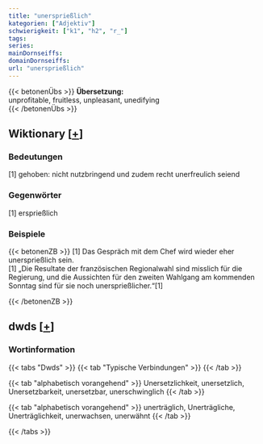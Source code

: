 ```yaml
---
title: "unersprießlich"
kategorien: ["Adjektiv"]
schwierigkeit: ["k1", "h2", "r_"]
tags:
series:
mainDornseiffs:
domainDornseiffs:
url: "unersprießlich"
---
```


{{< betonenÜbs >}}
**Übersetzung:**  
unprofitable, fruitless, unpleasant, unedifying  
{{< /betonenÜbs >}}

## Wiktionary [[+](https://de.wiktionary.org/wiki/unersprießlich)]

### Bedeutungen
[1] gehoben: nicht nutzbringend und zudem recht unerfreulich seiend  

### Gegenwörter
[1] ersprießlich  

### Beispiele
{{< betonenZB >}}
[1] Das Gespräch mit dem Chef wird wieder eher unersprießlich sein.  
[1] „Die Resultate der französischen Regionalwahl sind misslich für die Regierung, und die Aussichten für den zweiten Wahlgang am kommenden Sonntag sind für sie noch unersprießlicher.“[1]  

{{< /betonenZB >}}


## dwds [[+](https://www.dwds.de/wb/unersprießlich)]

### Wortinformation
{{< tabs "Dwds" >}}
{{< tab "Typische Verbindungen" >}}
{{< /tab >}}

{{< tab "alphabetisch vorangehend" >}}
Unersetzlichkeit, unersetzlich, Unersetzbarkeit, unersetzbar, unerschwinglich
{{< /tab >}}

{{< tab "alphabetisch vorangehend" >}}
unerträglich, Unerträgliche, Unerträglichkeit, unerwachsen, unerwähnt
{{< /tab >}}

{{< /tabs >}}


